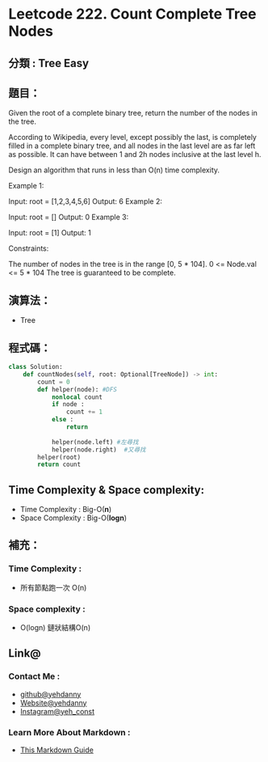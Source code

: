 # Leetcode  222. Count Complete Tree Nodes

## 分類 : Tree Easy

## 題目：
Given the root of a complete binary tree, return the number of the nodes in the tree.

According to Wikipedia, every level, except possibly the last, is completely filled in a complete binary tree, and all nodes in the last level are as far left as possible. It can have between 1 and 2h nodes inclusive at the last level h.

Design an algorithm that runs in less than O(n) time complexity.

 

Example 1:


Input: root = [1,2,3,4,5,6]
Output: 6
Example 2:

Input: root = []
Output: 0
Example 3:

Input: root = [1]
Output: 1
 

Constraints:

The number of nodes in the tree is in the range [0, 5 * 104].
0 <= Node.val <= 5 * 104
The tree is guaranteed to be complete.
## 演算法：
- Tree

## 程式碼：
```python
class Solution:
    def countNodes(self, root: Optional[TreeNode]) -> int:
        count = 0
        def helper(node): #DFS
            nonlocal count
            if node :
                count += 1
            else :
                return
                
            helper(node.left) #左尋找
            helper(node.right)  #又尋找
        helper(root)
        return count
```
## Time Complexity & Space complexity:
- Time Complexity   :   Big-O(__n__)
- Space Complexity   :  Big-O(__logn__)

## 補充：
### Time Complexity :
- 所有節點跑一次 O(n)
### Space complexity :
- O(logn) 鏈狀結構O(n)

## Link@
### Contact Me : 
- [github@yehdanny](https://github.com/yehdanny)
- [Website@yehdanny](https://yehdanny.github.io/mypage/html/index.html)
- [Instagram@yeh_const](https://www.instagram.com/yeh_const?igsh=MTVlNTl2eGVkeWI2MA%3D%3D&utm_source=qr)
### Learn More About Markdown :
- [This Markdown Guide](https://www.markdownguide.org/)

